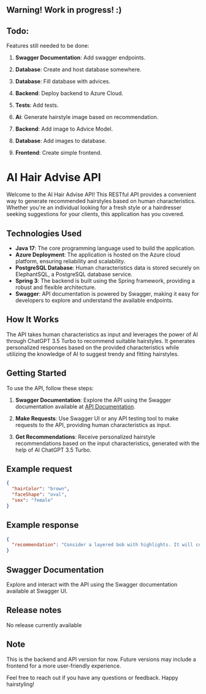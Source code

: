 ## Warning! Work in progress! :)

## Todo:

Features still needed to be done:

1. **Swagger Documentation**: Add swagger endpoints.

2. **Database**: Create and host database somewhere.

3. **Database**: Fill database with advices.

4. **Backend**: Deploy backend to Azure Cloud.
   
5. **Tests**: Add tests.

6. **Ai**: Generate hairstyle image based on recommendation.

7. **Backend**: Add image to Advice Model.

8. **Database**: Add images to database.

9. **Frontend**: Create simple frontend.


# AI Hair Advise API

Welcome to the AI Hair Advise API! This RESTful API provides a convenient way to generate recommended hairstyles based on human characteristics. Whether you're an individual looking for a fresh style or a hairdresser seeking suggestions for your clients, this application has you covered.

## Technologies Used

- **Java 17**: The core programming language used to build the application.
- **Azure Deployment**: The application is hosted on the Azure cloud platform, ensuring reliability and scalability.
- **PostgreSQL Database**: Human characteristics data is stored securely on ElephantSQL, a PostgreSQL database service.
- **Spring 3**: The backend is built using the Spring framework, providing a robust and flexible architecture.
- **Swagger**: API documentation is powered by Swagger, making it easy for developers to explore and understand the available endpoints.

## How It Works

The API takes human characteristics as input and leverages the power of AI through ChatGPT 3.5 Turbo to recommend suitable hairstyles. It generates personalized responses based on the provided characteristics while utilizing the knowledge of AI to suggest trendy and fitting hairstyles.

## Getting Started

To use the API, follow these steps:

1. **Swagger Documentation**: Explore the API using the Swagger documentation available at [API Documentation](#swagger-url).

2. **Make Requests**: Use Swagger UI or any API testing tool to make requests to the API, providing human characteristics as input.

3. **Get Recommendations**: Receive personalized hairstyle recommendations based on the input characteristics, generated with the help of AI ChatGPT 3.5 Turbo.

## Example request

```json
{
  "hairColor": "brown",
  "faceShape": "oval",
  "sex": "female"
}
```


## Example response

```json
{
  "recommendation": "Consider a layered bob with highlights. It will complement your features and style preferences."
}
```

## Swagger Documentation

Explore and interact with the API using the Swagger documentation available at Swagger UI.

## Release notes

No release currently available

## Note

This is the backend and API version for now. Future versions may include a frontend for a more user-friendly experience.

Feel free to reach out if you have any questions or feedback. Happy hairstyling!

